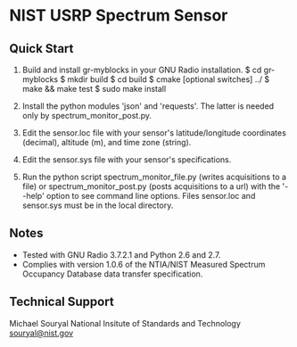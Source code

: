 NIST USRP Spectrum Sensor
=========================

Quick Start
-----------

1. Build and install gr-myblocks in your GNU Radio installation.
	$ cd gr-myblocks
	$ mkdir build
	$ cd build
	$ cmake [optional switches] ../
	$ make && make test
	$ sudo make install

2. Install the python modules 'json' and 'requests'.  The latter is needed
   only by spectrum_monitor_post.py.

3. Edit the sensor.loc file with your sensor's latitude/longitude
   coordinates (decimal), altitude (m), and time zone (string).

4. Edit the sensor.sys file with your sensor's specifications.

5. Run the python script spectrum_monitor_file.py (writes acquisitions to a
   file) or spectrum_monitor_post.py (posts acquisitions to a url) with the
   '--help' option to see command line options.  Files sensor.loc and
   sensor.sys must be in the local directory.

Notes
-----
* Tested with GNU Radio 3.7.2.1 and Python 2.6 and 2.7.
* Complies with version 1.0.6 of the NTIA/NIST Measured Spectrum Occupancy
  Database data transfer specification.

Technical Support
-----------------
Michael Souryal
National Insitute of Standards and Technology
souryal@nist.gov

